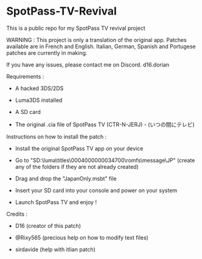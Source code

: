 # SpotPass-TV-Revival
This is a public repo for my SpotPass TV revival project

WARNING : This project is only a translation of the original app. Patches available are in French and English.
Italian, German, Spanish and Portugese patches are currently in making.

If you have any issues, please contact me on Discord. d16.dorian

Requirements :

- A hacked 3DS/2DS

- Luma3DS installed

- A SD card

- The original .cia file of SpotPass TV (CTR-N-JERJ) - (いつの間にテレビ)


Instructions on how to install the patch :


- Install the original SpotPass TV app on your device

- Go to "SD:\luma\titles\0004000000034700\romfs\message\JP"
(create any of the folders if they are not already created)

- Drag and drop the "JapanOnly.msbt" file

- Insert your SD card into your console and power on your system

- Launch SpotPass TV and enjoy !



Credits :

- D16 (creator of this patch)

- @Rixy565 (precious help on how to modify text files)

- sirdavide (help with itlian patch)

